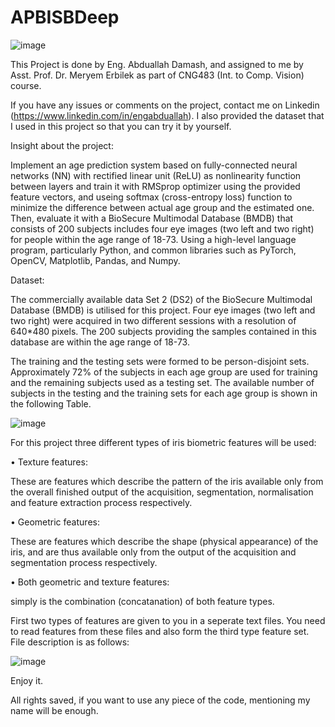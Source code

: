 # APBISBDeep
![image](https://user-images.githubusercontent.com/87785000/126638319-ed14d9b4-b687-4ec3-b871-fe6bb7122316.png)

This Project is done by Eng. Abduallah Damash, and assigned to me by Asst. Prof. Dr. Meryem Erbilek as part of CNG483 (Int. to Comp. Vision) course.

If you have any issues or comments on the project, contact me on Linkedin (https://www.linkedin.com/in/engabduallah). I also provided the dataset that I used in this project so that you can try it by yourself.

Insight about the project:

Implement an age prediction system based on fully-connected neural networks (NN) with rectified linear unit (ReLU) as nonlinearity 
function between layers and train it with RMSprop optimizer using the provided feature vectors, and useing softmax (cross-entropy loss) function to minimize the difference between actual age group and the estimated one. Then, evaluate it with a BioSecure Multimodal Database (BMDB) that consists of 200 subjects includes four eye images (two left and two right) for people within the age range of 18-73. Using a high-level language program, particularly Python, and common libraries such as PyTorch, OpenCV, Matplotlib, Pandas, and Numpy.

Dataset: 

The commercially available data Set 2 (DS2) of the BioSecure Multimodal Database (BMDB) is utilised 
for this project. Four eye images (two left and two right) were acquired in two different sessions with 
a resolution of 640*480 pixels. The 200 subjects providing the samples contained in this database are 
within the age range of 18-73. 

The training and the testing sets were formed to be person-disjoint sets. Approximately 72% of the 
subjects in each age group are used for training and the remaining subjects used as a testing set. The 
available number of subjects in the testing and the training sets for each age group is shown in the 
following Table.

![image](https://user-images.githubusercontent.com/87785000/126638009-dc261dad-0329-4e24-9e37-ff347b5619a0.png)

For this project three different types of iris biometric features will be used: 

• Texture features: 

These are features which describe the pattern of the iris available only 
from the overall finished output of the acquisition, segmentation, normalisation and feature 
extraction process respectively.

• Geometric features: 

These are features which describe the shape (physical appearance) of 
the iris, and are thus available only from the output of the acquisition and segmentation 
process respectively.

• Both geometric and texture features: 

simply is the combination (concatanation) of both 
feature types.

First two types of features are given to you in a seperate text files. You need to read features 
from these files and also form the third type feature set. File description is as follows:

![image](https://user-images.githubusercontent.com/87785000/126638147-6583505a-4c93-447c-8de9-4616da0e044a.png)

Enjoy it.

All rights saved, if you want to use any piece of the code, mentioning my name will be enough.
